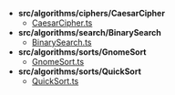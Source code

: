 * **src/algorithms/ciphers/CaesarCipher**
  * [CaesarCipher.ts](src\algorithms\ciphers\CaesarCipher\CaesarCipher.ts)
* **src/algorithms/search/BinarySearch**
  * [BinarySearch.ts](src\algorithms\search\BinarySearch\BinarySearch.ts)
* **src/algorithms/sorts/GnomeSort**
  * [GnomeSort.ts](src\algorithms\sorts\GnomeSort\GnomeSort.ts)
* **src/algorithms/sorts/QuickSort**
  * [QuickSort.ts](src\algorithms\sorts\QuickSort\QuickSort.ts)
